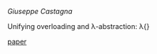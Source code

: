 *Giuseppe Castagna*

Unifying overloading and λ-abstraction: λ{}

[paper](http://www.pps.univ-paris-diderot.fr/~gc/papers/tcs96.pdf)
